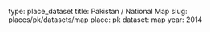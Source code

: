 type: place_dataset
title: Pakistan / National Map
slug: places/pk/datasets/map
place: pk
dataset: map
year: 2014
